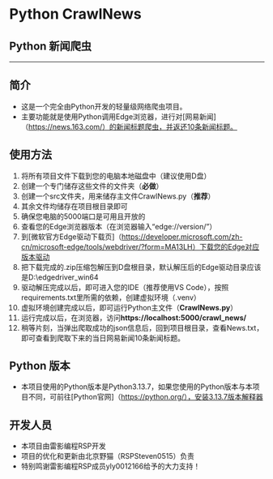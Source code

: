 # Python CrawlNews
## Python 新闻爬虫
---
## 简介
- 这是一个完全由Python开发的轻量级网络爬虫项目。
- 主要功能就是使用Python调用Edge浏览器，进行对[网易新闻]（https://news.163.com/）的新闻标题爬虫，并返还10条新闻标题。
## 使用方法
1. 将所有项目文件下载到您的电脑本地磁盘中（建议使用D盘）
2. 创建一个专门储存这些文件的文件夹（**必做**）
3. 创建一个src文件夹，用来储存主文件CrawlNews.py（**推荐**）
4. 其余文件均储存在项目根目录即可
5. 确保您电脑的5000端口是可用且开放的
6. 查看您的Edge浏览器版本（在浏览器输入“edge://version/”）
7. 到[微软官方Edge驱动下载页]（https://developer.microsoft.com/zh-cn/microsoft-edge/tools/webdriver/?form=MA13LH）下载您的Edge对应版本驱动
8. 把下载完成的.zip压缩包解压到D盘根目录，默认解压后的Edge驱动目录应该是D:\edgedriver_win64
9. 驱动解压完成以后，即可进入您的IDE（推荐使用VS Code），按照requirements.txt里所需的依赖，创建虚拟环境（.venv）
10. 虚拟环境创建完成以后，即可运行Python主文件（**CrawlNews.py**）
11. 运行完成以后，在浏览器，访问**https://localhost:5000/crawl_news/**
12. 稍等片刻，当弹出爬取成功的json信息后，回到项目根目录，查看News.txt，即可查看到爬取下来的当日网易新闻10条新闻标题。
## Python 版本
- 本项目使用的Python版本是Python3.13.7，如果您使用的Python版本与本项目不同，可前往[Python官网]（https://python.org/），安装3.13.7版本解释器
## 开发人员
- 本项目由雷影编程RSP开发
- 项目的优化和更新由北京野猫（RSPSteven0515）负责
- 特别鸣谢雷影编程RSP成员yly0012166给予的大力支持！
